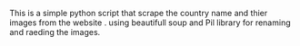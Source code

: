 This is a simple python script that scrape the country name and thier images from the website .
using beautifull soup and Pil library for renaming and raeding the images.
